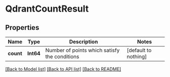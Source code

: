 # QdrantCountResult


## Properties
Name | Type | Description | Notes
------------ | ------------- | ------------- | -------------
**count** | **Int64** | Number of points which satisfy the conditions | [default to nothing]


[[Back to Model list]](../README.md#models) [[Back to API list]](../README.md#api-endpoints) [[Back to README]](../README.md)


